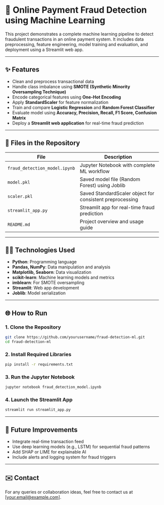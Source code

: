 # 🔐 Online Payment Fraud Detection using Machine Learning

This project demonstrates a complete machine learning pipeline to detect fraudulent transactions in an online payment system. It includes data preprocessing, feature engineering, model training and evaluation, and deployment using a Streamlit web app.

---

## ✨ Features

- Clean and preprocess transactional data
- Handle class imbalance using **SMOTE (Synthetic Minority Oversampling Technique)**
- Encode categorical features using **One-Hot Encoding**
- Apply **StandardScaler** for feature normalization
- Train and compare **Logistic Regression** and **Random Forest Classifier**
- Evaluate model using **Accuracy, Precision, Recall, F1 Score, Confusion Matrix**
- Deploy a **Streamlit web application** for real-time fraud prediction

---

## 📄 Files in the Repository

| File | Description |
|------|-------------|
| `fraud_detection_model.ipynb` | Jupyter Notebook with complete ML workflow |
| `model.pkl` | Saved model file (Random Forest) using Joblib |
| `scaler.pkl` | Saved StandardScaler object for consistent preprocessing |
| `streamlit_app.py` | Streamlit app for real-time fraud prediction |
| `README.md` | Project overview and usage guide |

---

## 👨‍💻 Technologies Used

- **Python**: Programming language
- **Pandas, NumPy**: Data manipulation and analysis
- **Matplotlib, Seaborn**: Data visualization
- **scikit-learn**: Machine learning models and metrics
- **imblearn**: For SMOTE oversampling
- **Streamlit**: Web app development
- **Joblib**: Model serialization

---

## 🌐 How to Run

### 1. Clone the Repository
```bash
git clone https://github.com/yourusername/fraud-detection-ml.git
cd fraud-detection-ml
```

### 2. Install Required Libraries
```bash
pip install -r requirements.txt
```

### 3. Run the Jupyter Notebook
```bash
jupyter notebook fraud_detection_model.ipynb
```

### 4. Launch the Streamlit App
```bash
streamlit run streamlit_app.py
```

---

## 🚀 Future Improvements
- Integrate real-time transaction feed
- Use deep learning models (e.g., LSTM) for sequential fraud patterns
- Add SHAP or LIME for explainable AI
- Include alerts and logging system for fraud triggers

---

## ✉️ Contact
For any queries or collaboration ideas, feel free to contact us at [your.email@example.com].

